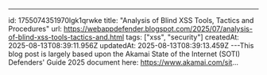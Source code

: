 ---
id: 1755074351970lgk1qrwke
title: "Analysis of Blind XSS Tools, Tactics and Procedures"
url: https://webappdefender.blogspot.com/2025/07/analysis-of-blind-xss-tools-tactics-and.html
tags: ["xss", "security"]
createdAt: 2025-08-13T08:39:11.956Z
updatedAt: 2025-08-13T08:39:13.459Z
---This blog post is largely based upon the Akamai State of the Internet (SOTI) Defenders' Guide 2025 document here: https://www.akamai.com/sit...
